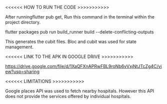 

<<<<<<               HOW TO RUN THE CODE          >>>>>>>>>>>

After runningflutter pub get,
Run this command in the terminal within the project directory.


flutter packages pub run build_runner build --delete-conflicting-outputs


This generates the cubit files. Bloc and cubit was used for state management.




<<<<<<          LINK TO THE APK IN GOOGLE DRIVE      >>>>>>>>>>>

https://drive.google.com/file/d/1XaQFXnAPRwFBL9roNb6vVxjNtJTcZg4C/view?usp=sharing 



<<<<<<           LIMITATIONS                         >>>>>>>>>>>

Google places API was used to fetch nearby hospitals. However this API does not provide the services offered by individual hospitals.





